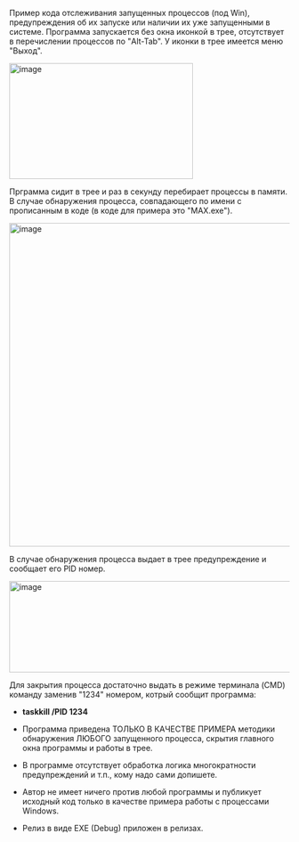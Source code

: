 Пример кода отслеживания запущенных процессов (под Win), предупреждения об их запуске или наличии их уже запущенными в системе. Программа запускается без окна иконкой в трее, отсутствует в перечислении процессов по "Alt-Tab". У иконки в трее имеется меню "Выход".

<img width="330" height="208" alt="image" src="https://github.com/user-attachments/assets/acf73114-ac90-4709-8e9f-cd27a5bc31f3" />

Прграмма сидит в трее и раз в секунду перебирает процессы в памяти. В случае обнаружения процесса, совпадающего по имени с прописанным в коде (в коде для примера это "MAX.exe").

<img width="814" height="581" alt="image" src="https://github.com/user-attachments/assets/3a4c3453-1fb4-4903-b60a-d06c814563f6" />

В случае обнаружения процесса выдает в трее предупреждение и сообщает его PID номер.

<img width="531" height="164" alt="image" src="https://github.com/user-attachments/assets/bfba366e-6d11-4296-bd23-ee0fb3558d57" />

Для закрытия процесса достаточно выдать в режиме терминала (CMD) команду заменив "1234" номером, котрый сообщит программа:

- **taskkill /PID 1234**

- Программа приведена ТОЛЬКО В КАЧЕСТВЕ ПРИМЕРА методики обнаружения ЛЮБОГО запущенного процесса, скрытия главного окна программы и работы в трее.
- В программе отсутствует обработка логика многократности предупреждений и т.п., кому надо сами допишете.
- Автор не имеет ничего против любой программы и публикует исходный код только в качестве примера работы с процессами Windows.
- Релиз в виде EXE (Debug) приложен в релизах.

